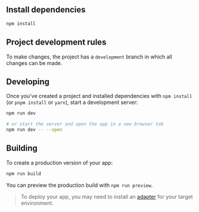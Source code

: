 ## Install dependencies

````bash
npm install
````

## Project development rules

To make changes, the project has a `development` branch in which all changes can be made.

## Developing

Once you've created a project and installed dependencies with `npm install` (or `pnpm install` or `yarn`), start a development server:

```bash
npm run dev
```

``` bash
# or start the server and open the app in a new browser tab
npm run dev -- --open
```

## Building

To create a production version of your app:

```bash
npm run build
```

You can preview the production build with `npm run preview`.

> To deploy your app, you may need to install an [adapter](https://kit.svelte.dev/docs/adapters) for your target environment.

